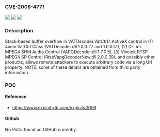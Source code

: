 ### [CVE-2008-4771](https://cve.mitre.org/cgi-bin/cvename.cgi?name=CVE-2008-4771)
![](https://img.shields.io/static/v1?label=Product&message=n%2Fa&color=blue)
![](https://img.shields.io/static/v1?label=Version&message=n%2Fa&color=blue)
![](https://img.shields.io/static/v1?label=Vulnerability&message=n%2Fa&color=brighgreen)

### Description

Stack-based buffer overflow in VATDecoder.VatCtrl.1 ActiveX control in (1) 4xem VatCtrl Class (VATDecoder.dll 1.0.0.27 and 1.0.0.51), (2) D-Link MPEG4 SHM Audio Control (VAPGDecoder.dll 1.7.0.5), (3) Vivotek RTSP MPEG4 SP Control (RtspVapgDecoderNew.dll 2.0.0.39), and possibly other products, allows remote attackers to execute arbitrary code via a long Url property.  NOTE: some of these details are obtained from third party information.

### POC

#### Reference
- https://www.exploit-db.com/exploits/5193

#### Github
No PoCs found on GitHub currently.

